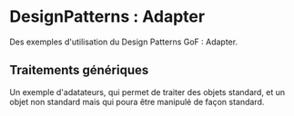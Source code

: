 # DesignPatterns : Adapter 
Des exemples d'utilisation du Design Patterns GoF : Adapter.


## Traitements génériques
Un exemple d'adatateurs, qui permet de traiter des objets standard, et un objet non standard mais qui poura être manipulé de façon standard.


